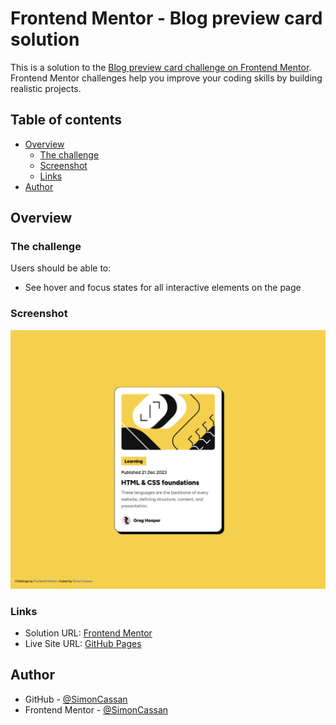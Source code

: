 # Frontend Mentor - Blog preview card solution

This is a solution to the [Blog preview card challenge on Frontend Mentor](https://www.frontendmentor.io/challenges/blog-preview-card-ckPaj01IcS). Frontend Mentor challenges help you improve your coding skills by building realistic projects. 

## Table of contents

- [Overview](#overview)
  - [The challenge](#the-challenge)
  - [Screenshot](#screenshot)
  - [Links](#links)
- [Author](#author)

## Overview

### The challenge

Users should be able to:

- See hover and focus states for all interactive elements on the page


### Screenshot

![](./screenshot.jpg)


### Links

- Solution URL: [Frontend Mentor](https://www.frontendmentor.io/solutions/blog-preview-card-using-flexbox-XvQ79vzTFh)
- Live Site URL: [GitHub Pages](https://simoncassan.github.io/Front-end-Mentor_challenges/challenges/Blog-preview-card/)

## Author

- GitHub - [@SimonCassan](https://github.com/SimonCassan)
- Frontend Mentor - [@SimonCassan](https://www.frontendmentor.io/profile/SimonCassan)